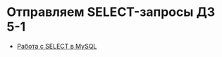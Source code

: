 # Отправляем SELECT-запросы ДЗ 5-1
- [Работа с SELECT в MySQL](https://docs.google.com/spreadsheets/d/1kU1FT2ObytSnrJjs_1dCEkqawj5GYILjPBSrYFXmrHI/edit?usp=sharing)
